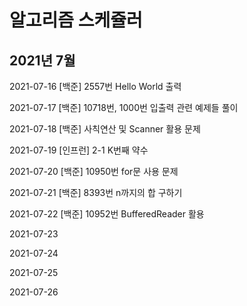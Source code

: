 # 알고리즘 스케쥴러

## 2021년 7월

2021-07-16 [백준] 2557번 Hello World 출력

2021-07-17 [백준] 10718번, 1000번 입출력 관련 예제들 풀이

2021-07-18 [백준] 사칙연산 및 Scanner 활용 문제

2021-07-19 [인프런] 2-1 K번째 약수

2021-07-20 [백준] 10950번 for문 사용 문제 

2021-07-21 [백준] 8393번 n까지의 합 구하기

2021-07-22 [백준] 10952번 BufferedReader 활용

2021-07-23

2021-07-24

2021-07-25

2021-07-26
